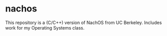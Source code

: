 # nachos


This repository is a (C/C++) version of NachOS from UC Berkeley. 
Includes work for my Operating Systems class.
